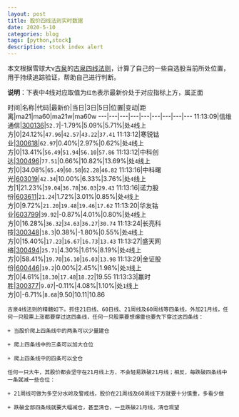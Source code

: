 ```yaml
---
layout: post
title: 股价四线法则实时数据
date: 2020-5-10
categories: blog
tags: [python,stock]
description: stock index alert
---
```



本文根据雪球大v[古泉](https://xueqiu.com/u/7148646888)的[古泉四线法则](https://xueqiu.com/7148646888/130498192)，计算了自己的一些自选股当前所处位置，用于持续追踪验证，帮助自己进行判断。

**说明**：下表中4线对应取值为`红色`表示最新价处于对应指标上方，属正面

时间|名称|代码|最新价|当日|3日|5日|位置|变动|距离|ma21|ma60|ma21w|ma60w
---|---|---|---|---|---|---|---|---
11:13:09|信维通信|[300136](https://xueqiu.com/S/SZ300136)|`52.7`|-1.79%|5.09%|5.71%|处`4`线上方|0|24.12%|`47.96`|`42.57`|`43.22`|`37.41`
11:13:12|寒锐钴业|[300618](https://xueqiu.com/S/SZ300618)|`62.97`|0.40%|2.97%|0.62%|处`4`线上方|0|13.41%|`56.49`|`51.94`|`56.10`|`57.86`
11:13:12|中科创达|[300496](https://xueqiu.com/S/SZ300496)|`77.51`|0.66%|10.82%|13.69%|处`4`线上方|0|34.08%|`65.49`|`60.58`|`62.28`|`46.82`
11:13:16|中科曙光|[603019](https://xueqiu.com/S/SH603019)|`42.34`|10.00%|6.33%|3.76%|处`4`线上方|1|21.23%|`39.04`|`36.78`|`36.03`|`29.43`
11:13:16|诺力股份|[603611](https://xueqiu.com/S/SH603611)|`21.24`|1.72%|3.01%|0.85%|处`4`线上方|0|9.72%|`21.20`|`19.48`|`19.46`|`17.62`
11:13:20|华友钴业|[603799](https://xueqiu.com/S/SH603799)|`39.92`|-0.87%|4.01%|0.80%|处`4`线上方|0|16.28%|`36.32`|`34.63`|`36.27`|`30.74`
11:13:24|长亮科技|[300348](https://xueqiu.com/S/SZ300348)|`18.3`|0.38%|-1.80%|0.55%|处`4`线上方|0|15.40%|`17.23`|`16.67`|`16.73`|`13.43`
11:13:27|盛天网络|[300494](https://xueqiu.com/S/SZ300494)|`25.71`|4.30%|1.61%|8.19%|处`4`线上方|0|58.41%|`19.70`|`16.10`|`16.03`|`13.98`
11:13:29|金证股份|[600446](https://xueqiu.com/S/SH600446)|`19.2`|0.00%|2.45%|1.98%|处`3`线上方|0|4.61%|`18.30`|`17.48`|`18.22`|19.55
11:13:33|赢时胜|[300377](https://xueqiu.com/S/SZ300377)|`9.07`|-0.11%|4.08%|1.10%|处`1`线上方|0|-6.71%|`8.68`|9.50|10.11|10.86

```
古泉4线法则的精髓如下。抓住21日线、60日线、21周线及60周线等四条线，外加21月线，任何一只股票上涨都要穿过这四条线，任何一只股票要想爆雷也要先下穿过这四条线：

+ 当股价爬上四条线中的两条可以少量建仓

+ 爬上四条线中的三条可以加大仓位

+ 爬上四条线中的四条可以全仓

任何一只大牛，其股价都会坚守在21月线上方，不会轻易跌破21月线；相反，每跌破四条线中一条就减一些仓位：

+ 21周线可做为多空分水岭及警戒线，股价在21周线及60周线下方就要十分慎重，多看少做

+ 跌破全部四条线就要大幅减仓，甚至清仓，一旦跌破21月线，清仓观望
```